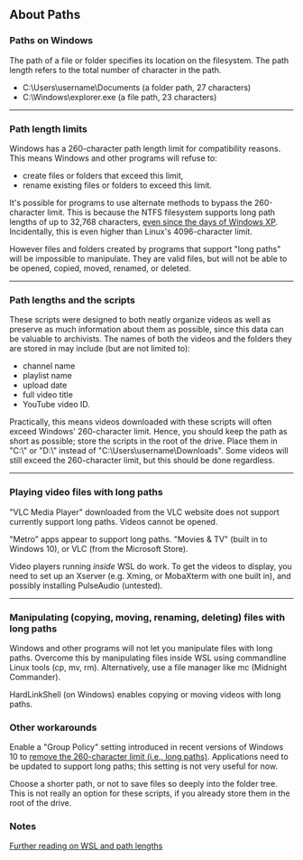 ## About Paths

### Paths on Windows

The path of a file or folder specifies its location on the filesystem. The path length refers to the total number of character in the path.
- C:\Users\username\Documents (a folder path, 27 characters)
- C:\Windows\explorer.exe (a file path, 23 characters)

---

### Path length limits

Windows has a 260-character path length limit for compatibility reasons. This means Windows and other programs will refuse to:
- create files or folders that exceed this limit,
- rename existing files or folders to exceed this limit.

It's possible for programs to use alternate methods to bypass the 260-character limit. This is because the NTFS filesystem supports long path lengths of up to 32,768 characters, [even since the days of Windows XP](https://stackoverflow.com/questions/265769/maximum-filename-length-in-ntfs-windows-xp-and-windows-vista). Incidentally, this is even higher than Linux's 4096-character limit.

However files and folders created by programs that support "long paths" will be impossible to manipulate. They are valid files, but will not be able to be opened, copied, moved, renamed, or deleted.

---

### Path lengths and the scripts

These scripts were designed to both neatly organize videos as well as preserve as much information about them as possible, since this data can be valuable to archivists. The names of both the videos and the folders they are stored in may include (but are not limited to):
- channel name
- playlist name
- upload date
- full video title
- YouTube video ID.

Practically, this means videos downloaded with these scripts will often exceed Windows' 260-character limit. Hence, you should keep the path as short as possible; store the scripts in the root of the drive. Place them in "C:\\" or "D:\\" instead of "C:\Users\username\Downloads\". Some videos will still exceed the 260-character limit, but this should be done regardless.

---

### Playing video files with long paths

"VLC Media Player" downloaded from the VLC website does not support currently support long paths. Videos cannot be opened.

"Metro" apps appear to support long paths. "Movies & TV" (built in to Windows 10), or VLC (from the Microsoft Store).

Video players running *inside* WSL do work. To get the videos to display, you need to set up an Xserver (e.g. Xming, or MobaXterm with one built in), and possibly installing PulseAudio (untested).

---

### Manipulating (copying, moving, renaming, deleting) files with long paths
Windows and other programs will not let you manipulate files with long paths. Overcome this by manipulating files inside WSL using commandline Linux tools (cp, mv, rm). Alternatively, use a file manager like mc (Midnight Commander). 

HardLinkShell (on Windows) enables copying or moving videos with long paths.


### Other workarounds
Enable a "Group Policy" setting introduced in recent versions of Windows 10 to [remove the 260-character limit (i.e., long paths)](https://superuser.com/questions/1119883/windows-10-enable-ntfs-long-paths-policy-option-missing). Applications need to be updated to support long paths; this setting is not very useful for now.

Choose a shorter path, or not to save files so deeply into the folder tree. This is not really an option for these scripts, if you already store them in the root of the drive.


### Notes 
[Further reading on WSL and path lengths](https://channel9.msdn.com/Blogs/Seth-Juarez/Windows-Subsystem-for-Linux-File-System)